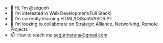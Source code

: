 - 👋 Hi, I’m @segunh
- 👀 I’m interested in Web Development(Full Stack)
- 🌱 I’m currently learning HTML/CSS/JAVASCRIPT
- 💞️ I’m looking to collaborate on Strategic Alliance, Networking, Remote Projects
- 📫 How to reach me segunharuna@gmail.com

<!---
segunh/segunh is a ✨ special ✨ repository because its `README.md` (this file) appears on your GitHub profile.
You can click the Preview link to take a look at your changes.
--->
